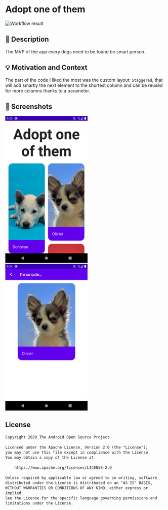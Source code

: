 # Adopt one of them

![Workflow result](https://github.com/olivierperez/challenge-adopt-one-of-them/workflows/Check/badge.svg)

## :scroll: Description

The MVP of the app every dogs need to be found be smart person.


## :bulb: Motivation and Context

The part of the code I liked the most was the custom layout: `Staggered`, that will add smartly the
next element to the shortest column and can be reused for more columns thanks to a parameter.

## :camera_flash: Screenshots
<!-- You can add more screenshots here if you like -->
<img src="/results/screenshot_1.png" width="260">&emsp;<img src="/results/screenshot_2.png" width="260">

## License
```
Copyright 2020 The Android Open Source Project

Licensed under the Apache License, Version 2.0 (the "License");
you may not use this file except in compliance with the License.
You may obtain a copy of the License at

    https://www.apache.org/licenses/LICENSE-2.0

Unless required by applicable law or agreed to in writing, software
distributed under the License is distributed on an "AS IS" BASIS,
WITHOUT WARRANTIES OR CONDITIONS OF ANY KIND, either express or implied.
See the License for the specific language governing permissions and
limitations under the License.
```